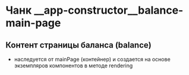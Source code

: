  # Чанк __app-constructor__balance-main-page

##  Контент страницы баланса (balance)  

* наследуется от mainPage (контейнер) и создается на основе экземпляров компонентов в методе rendering

